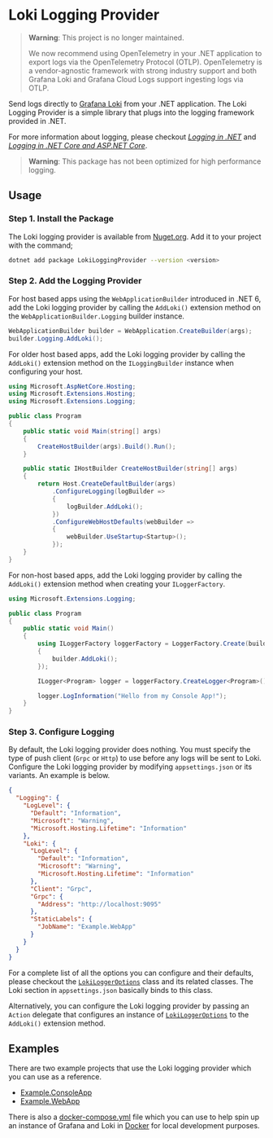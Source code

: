 # Loki Logging Provider

> **Warning**: This project is no longer maintained.
> 
> We now recommend using OpenTelemetry in your .NET application to export logs via the OpenTelemetry Protocol (OTLP). OpenTelemetry is a vendor-agnostic framework with strong industry support and both Grafana Loki and Grafana Cloud Logs support ingesting logs via OTLP.

Send logs directly to [Grafana Loki](https://grafana.com/loki) from your .NET application. The Loki Logging Provider is a simple library that plugs into the logging framework provided in .NET.

For more information about logging, please checkout [_Logging in .NET_](https://docs.microsoft.com/dotnet/core/extensions/logging) and [_Logging in .NET Core and ASP.NET Core_](https://docs.microsoft.com/aspnet/core/fundamentals/logging).

> **Warning**: This package has not been optimized for high performance logging.

## Usage

### Step 1. Install the Package

The Loki logging provider is available from [Nuget.org](https://www.nuget.org/packages/LokiLoggingProvider). Add it to your project with the command;

```sh
dotnet add package LokiLoggingProvider --version <version>
```

### Step 2. Add the Logging Provider

For host based apps using the `WebApplicationBuilder` introduced in .NET 6, add the Loki logging provider by calling the `AddLoki()` extension method on the `WebApplicationBuilder.Logging` builder instance.

```C#
WebApplicationBuilder builder = WebApplication.CreateBuilder(args);
builder.Logging.AddLoki();
```

For older host based apps, add the Loki logging provider by calling the `AddLoki()` extension method on the `ILoggingBuilder` instance when configuring your host.

```C#
using Microsoft.AspNetCore.Hosting;
using Microsoft.Extensions.Hosting;
using Microsoft.Extensions.Logging;

public class Program
{
    public static void Main(string[] args)
    {
        CreateHostBuilder(args).Build().Run();
    }

    public static IHostBuilder CreateHostBuilder(string[] args)
    {
        return Host.CreateDefaultBuilder(args)
            .ConfigureLogging(logBuilder =>
            {
                logBuilder.AddLoki();
            })
            .ConfigureWebHostDefaults(webBuilder =>
            {
                webBuilder.UseStartup<Startup>();
            });
    }
}
```

For non-host based apps, add the Loki logging provider by calling the `AddLoki()` extension method when creating your `ILoggerFactory`.

```C#
using Microsoft.Extensions.Logging;

public class Program
{
    public static void Main()
    {
        using ILoggerFactory loggerFactory = LoggerFactory.Create(builder =>
        {
            builder.AddLoki();
        });

        ILogger<Program> logger = loggerFactory.CreateLogger<Program>();

        logger.LogInformation("Hello from my Console App!");
    }
}
```

### Step 3. Configure Logging

By default, the Loki logging provider does nothing. You must specify the type of push client (`Grpc` or `Http`) to use before any logs will be sent to Loki. Configure the Loki logging provider by modifying `appsettings.json` or its variants. An example is below.

```json
{
  "Logging": {
    "LogLevel": {
      "Default": "Information",
      "Microsoft": "Warning",
      "Microsoft.Hosting.Lifetime": "Information"
    },
    "Loki": {
      "LogLevel": {
        "Default": "Information",
        "Microsoft": "Warning",
        "Microsoft.Hosting.Lifetime": "Information"
      },
      "Client": "Grpc",
      "Grpc": {
        "Address": "http://localhost:9095"
      },
      "StaticLabels": {
        "JobName": "Example.WebApp"
      }
    }
  }
}
```

For a complete list of all the options you can configure and their defaults, please checkout the [`LokiLoggerOptions`](https://github.com/hannahchan/LokiLoggingProvider/blob/main/Sources/LokiLoggingProvider/Options/LokiLoggerOptions.cs) class and its related classes. The Loki section in `appsettings.json` basically binds to this class.

Alternatively, you can configure the Loki logging provider by passing an `Action` delegate that configures an instance of [`LokiLoggerOptions`](https://github.com/hannahchan/LokiLoggingProvider/blob/main/Sources/LokiLoggingProvider/Options/LokiLoggerOptions.cs) to the `AddLoki()` extension method.

## Examples

There are two example projects that use the Loki logging provider which you can use as a reference.

- [Example.ConsoleApp](https://github.com/hannahchan/LokiLoggingProvider/tree/main/Sources/Example.ConsoleApp)
- [Example.WebApp](https://github.com/hannahchan/LokiLoggingProvider/tree/main/Sources/Example.WebApp)

There is also a [docker-compose.yml](https://github.com/hannahchan/LokiLoggingProvider/blob/main/docker-compose.yml) file which you can use to help spin up an instance of Grafana and Loki in [Docker](https://www.docker.com) for local development purposes.
